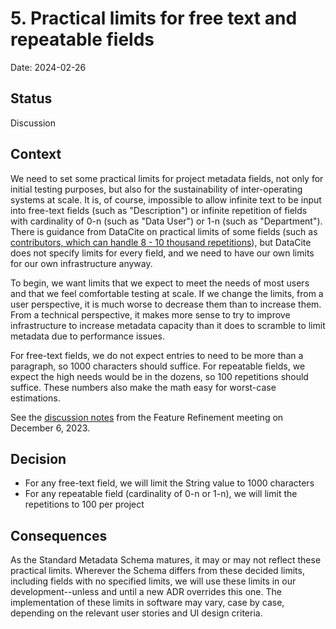 # 5. Practical limits for free text and repeatable fields

Date: 2024-02-26

## Status

Discussion

## Context

We need to set some practical limits for project metadata fields, not only for initial testing purposes, but also for the sustainability of inter-operating systems at scale. It is, of course, impossible to allow infinite text to be input into free-text fields (such as "Description") or infinite repetition of fields with cardinality of 0-n (such as "Data User") or 1-n (such as "Department"). There is guidance from DataCite on practical limits of some fields (such as [contributors, which can handle 8 - 10 thousand repetitions](https://support.datacite.org/docs/datacite-metadata-schema-v44-recommended-and-optional-properties#7-contributor)), but DataCite does not specify limits for every field, and we need to have our own limits for our own infrastructure anyway.

To begin, we want limits that we expect to meet the needs of most users and that we feel comfortable testing at scale. If we change the limits, from a user perspective, it is much worse to decrease them than to increase them. From a technical perspective, it makes more sense to try to improve infrastructure to increase metadata capacity than it does to scramble to limit metadata due to performance issues.

For free-text fields, we do not expect entries to need to be more than a paragraph, so 1000 characters should suffice. For repeatable fields, we expect the high needs would be in the dozens, so 100 repetitions should suffice. These numbers also make the math easy for worst-case estimations.

See the [discussion notes](https://docs.google.com/document/d/14SjoKlTI7AWNVNjgBOa28jDnhClTnaMnEgN5EBocR9o/edit#heading=h.tdx4rp4eldc0) from the Feature Refinement meeting on December 6, 2023.

## Decision

- For any free-text field, we will limit the String value to 1000 characters
- For any repeatable field (cardinality of 0-n or 1-n), we will limit the repetitions to 100 per project

## Consequences

As the Standard Metadata Schema matures, it may or may not reflect these practical limits. Wherever the Schema differs from these decided limits, including fields with no specified limits, we will use these limits in our development--unless and until a new ADR overrides this one. The implementation of these limits in software may vary, case by case, depending on the relevant user stories and UI design criteria.